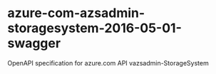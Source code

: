 # azure-com-azsadmin-storagesystem-2016-05-01-swagger
OpenAPI specification for azure.com API vazsadmin-StorageSystem
